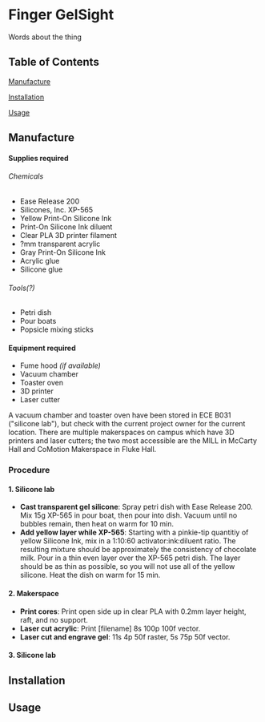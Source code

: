 # Finger GelSight

Words about the thing

## Table of Contents

[Manufacture](#manufacture)

[Installation](#installation)

[Usage](#usage)

<!-- [Capabilities and Statistics](#cs) -->

## Manufacture

#### Supplies required
###### Chemicals
* Ease Release 200
* Silicones, Inc. XP-565
* Yellow Print-On Silicone Ink
* Print-On Silicone Ink diluent
* Clear PLA 3D printer filament
* ?mm transparent acrylic
* Gray Print-On Silicone Ink
* Acrylic glue
* Silicone glue
###### Tools(?)
* Petri dish
* Pour boats
* Popsicle mixing sticks

#### Equipment required
* Fume hood *(if available)*
* Vacuum chamber
* Toaster oven
* 3D printer
* Laser cutter

A vacuum chamber and toaster oven have been stored in ECE B031 ("silicone lab"), but check with the current project owner for the current location. There are multiple makerspaces on campus which have 3D printers and laser cutters; the two most accessible are the MILL in McCarty Hall and CoMotion Makerspace in Fluke Hall.

### Procedure
#### 1. Silicone lab
* __Cast transparent gel silicone__: Spray petri dish with Ease Release 200. Mix 15g XP-565 in pour boat, then pour into dish. Vacuum until no bubbles remain, then heat on warm for 10 min.
* __Add yellow layer while XP-565__: Starting with a pinkie-tip quantitiy of yellow Silicone Ink, mix in a 1:10:60 activator:ink:diluent ratio. The resulting mixture should be approximately the consistency of chocolate milk. Pour in a thin even layer over the XP-565 petri dish. The layer should be as thin as possible, so you will not use all of the yellow silicone. Heat the dish on warm for 15 min.
#### 2. Makerspace
* **Print cores**: Print open side up in clear PLA with 0.2mm layer height, raft, and no support.
* **Laser cut acrylic**: Print [filename] 8s 100p 100f vector.
* **Laser cut and engrave gel**: 11s 4p 50f raster, 5s 75p 50f vector.
#### 3. Silicone lab

## Installation

## Usage

<!-- ## Capabilities and Statistics <a name="cs"/> -->
